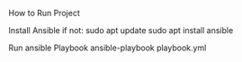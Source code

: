 How to Run Project 


Install Ansible if not:
sudo apt update
sudo apt install ansible


Run ansible Playbook
ansible-playbook playbook.yml

